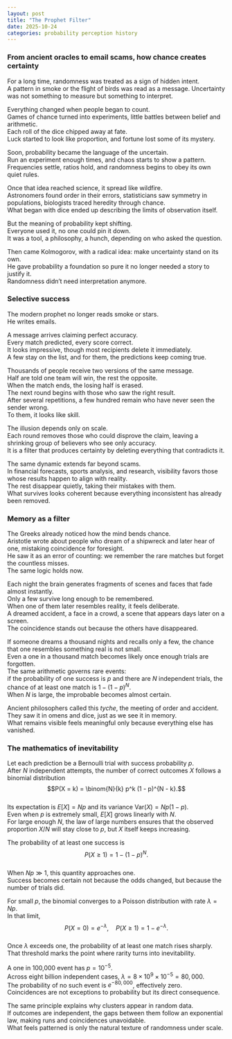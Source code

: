 ```yaml
---
layout: post
title: "The Prophet Filter"
date: 2025-10-24
categories: probability perception history
---
```


### From ancient oracles to email scams, how chance creates certainty

For a long time, randomness was treated as a sign of hidden intent.  
A pattern in smoke or the flight of birds was read as a message. Uncertainty was not something to measure but something to interpret.  

Everything changed when people began to count.  
Games of chance turned into experiments, little battles between belief and arithmetic.  
Each roll of the dice chipped away at fate.  
Luck started to look like proportion, and fortune lost some of its mystery.  

Soon, probability became the language of the uncertain.  
Run an experiment enough times, and chaos starts to show a pattern.  
Frequencies settle, ratios hold, and randomness begins to obey its own quiet rules.  

Once that idea reached science, it spread like wildfire.  
Astronomers found order in their errors, statisticians saw symmetry in populations, biologists traced heredity through chance.  
What began with dice ended up describing the limits of observation itself.  

But the meaning of probability kept shifting.  
Everyone used it, no one could pin it down.  
It was a tool, a philosophy, a hunch, depending on who asked the question.  

Then came Kolmogorov, with a radical idea: make uncertainty stand on its own.  
He gave probability a foundation so pure it no longer needed a story to justify it.  
Randomness didn’t need interpretation anymore. 

### Selective success

The modern prophet no longer reads smoke or stars.  
He writes emails.

A message arrives claiming perfect accuracy.  
Every match predicted, every score correct.  
It looks impressive, though most recipients delete it immediately.  
A few stay on the list, and for them, the predictions keep coming true.

Thousands of people receive two versions of the same message.  
Half are told one team will win, the rest the opposite.  
When the match ends, the losing half is erased.  
The next round begins with those who saw the right result.  
After several repetitions, a few hundred remain who have never seen the sender wrong.  
To them, it looks like skill.

The illusion depends only on scale.  
Each round removes those who could disprove the claim, leaving a shrinking group of believers who see only accuracy.  
It is a filter that produces certainty by deleting everything that contradicts it.

The same dynamic extends far beyond scams.  
In financial forecasts, sports analysis, and research, visibility favors those whose results happen to align with reality.  
The rest disappear quietly, taking their mistakes with them.  
What survives looks coherent because everything inconsistent has already been removed.

### Memory as a filter

The Greeks already noticed how the mind bends chance.  
Aristotle wrote about people who dream of a shipwreck and later hear of one, mistaking coincidence for foresight.  
He saw it as an error of counting: we remember the rare matches but forget the countless misses.  
The same logic holds now.

Each night the brain generates fragments of scenes and faces that fade almost instantly.  
Only a few survive long enough to be remembered.  
When one of them later resembles reality, it feels deliberate.  
A dreamed accident, a face in a crowd, a scene that appears days later on a screen.  
The coincidence stands out because the others have disappeared.

If someone dreams a thousand nights and recalls only a few, the chance that one resembles something real is not small.  
Even a one in a thousand match becomes likely once enough trials are forgotten.  
The same arithmetic governs rare events:  
if the probability of one success is $p$ and there are $N$ independent trials, the chance of at least one match is $1 - (1 - p)^N$.  
When $N$ is large, the improbable becomes almost certain.

Ancient philosophers called this *tyche*, the meeting of order and accident.  
They saw it in omens and dice, just as we see it in memory.  
What remains visible feels meaningful only because everything else has vanished.

### The mathematics of inevitability

Let each prediction be a Bernoulli trial with success probability $p$.  
After $N$ independent attempts, the number of correct outcomes $X$ follows a binomial distribution  
$$P(X = k) = \binom{N}{k} p^k (1 - p)^{N - k}.$$  
Its expectation is $E[X] = Np$ and its variance $\mathrm{Var}(X) = Np(1 - p)$.  
Even when $p$ is extremely small, $E[X]$ grows linearly with $N$.  
For large enough $N$, the law of large numbers ensures that the observed proportion $X/N$ will stay close to $p$, but $X$ itself keeps increasing.

The probability of at least one success is  
$$P(X \ge 1) = 1 - (1 - p)^N.$$  
When $Np \gg 1$, this quantity approaches one.  
Success becomes certain not because the odds changed, but because the number of trials did.

For small $p$, the binomial converges to a Poisson distribution with rate $\lambda = Np$.  
In that limit,  
$$P(X = 0) = e^{-\lambda}, \quad P(X \ge 1) = 1 - e^{-\lambda}.$$  
Once $\lambda$ exceeds one, the probability of at least one match rises sharply.  
That threshold marks the point where rarity turns into inevitability.

A one in 100,000 event has $p = 10^{-5}$.  
Across eight billion independent cases, $\lambda = 8\times10^{9} \times 10^{-5} = 80,000$.  
The probability of no such event is $e^{-80,000}$, effectively zero.  
Coincidences are not exceptions to probability but its direct consequence.

The same principle explains why clusters appear in random data.  
If outcomes are independent, the gaps between them follow an exponential law, making runs and coincidences unavoidable.  
What feels patterned is only the natural texture of randomness under scale.
